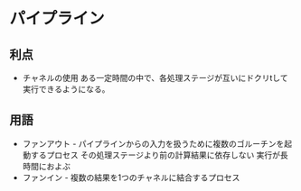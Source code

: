 # パイプライン

## 利点

+ チャネルの使用
 ある一定時間の中で、各処理ステージが互いにドクリtして実行できるようになる。

## 用語

+ ファンアウト - パイプラインからの入力を扱うために複数のゴルーチンを起動するプロセス
 その処理ステージより前の計算結果に依存しない
 実行が長時間におよぶ
+ ファンイン - 複数の結果を1つのチャネルに結合するプロセス

